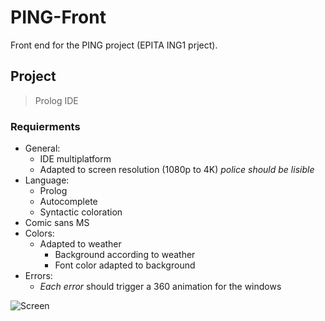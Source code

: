 

# PING-Front

Front end for the PING project (EPITA ING1 prject).

## Project
> Prolog IDE

### Requierments

- General:
    - IDE multiplatform
    - Adapted to screen resolution (1080p to 4K) *police should be lisible*
- Language:
    - Prolog
    - Autocomplete
    - Syntactic coloration
- Comic sans MS
- Colors:
    - Adapted to weather
        - Background according to weather
        - Font color adapted to background
- Errors:
    - *Each error* should trigger a 360 animation for the windows

![Screen](./Assets/IMG_1213.jpg)
